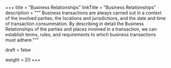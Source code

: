 +++
title = "Business Relationships"
linkTitle = "Business Relationships"
description = """
Business transactions are always carried out in a context of the involved parties, the locations
and jurisdictions, and the date and time of transaction consummation.  By describing in detail the
Business Relationships of the parties and places involved in a transaction, we can establish
terms, rules, and requirements to which business transactions must adhere."""

draft = false

weight = 20
+++

